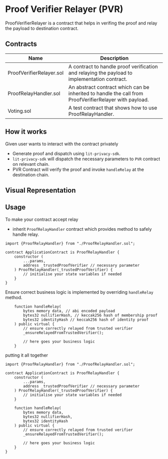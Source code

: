 # Proof Verifier Relayer (PVR)

ProofVerifierRelayer is a contract that helps in verifing the proof and relay the payload to destination contract.

## Contracts
| Name                     | Description                                                                                            |
|--------------------------|--------------------------------------------------------------------------------------------------------|
| ProofVerifierRelayer.sol | A contract to handle proof verification and relaying the payload to implementation contract.           |
| ProofRelayHandler.sol    | An abstract contract which can be inherited to handle the call from ProofVerifierRelayer with payload. |
| Voting.sol               | A test contract that shows how to use ProofRelayHandler.                                               |

## How it works
Given user wants to interact with the contract privately
- Generate proof and dispatch using `lit-privacy-sdk`.
- `lit-privacy-sdk` will dispatch the necessary parameters to `PVR` contract on relevant chain.
- PVR Contract will verify the proof and invoke `handleRelay` at the destination chain.

## Visual Representation


## Usage
To make your contract accept relay
- inherit `ProofRelayHandler` contract which provides method to safely handle relay. 
```solidity
import {ProofRelayHandler} from "./ProofRelayHandler.sol";

contract ApplicationContract is ProofRelayHandler {
    constructor (
        ...params, 
        address _trustedProofVerifier // necessary parameter
    ) ProofRelayHandler(_trustedProofVerifier) {
        // initialise your state variables if needed
    }
}
```
Ensure correct business logic is implemented by overriding `handleRelay` method.
```solidity
    function handleRelay(
        bytes memory data, // abi encoded payload
        bytes32 nullifierHash, // keccak256 hash of membership proof
        bytes32 identityHash // keccak256 hash of identity proof
    ) public virtual {
        // ensure correctly relayed from trusted verifier
        _ensureRelayedFromTrustedVerifier();

        // here goes your business logic
    }
```
putting it all together
```solidity
import {ProofRelayHandler} from "./ProofRelayHandler.sol";

contract ApplicationContract is ProofRelayHandler {
    constructor (
        ...params, 
        address _trustedProofVerifier // necessary parameter
    ) ProofRelayHandler(_trustedProofVerifier) {
        // initialise your state variables if needed
    }

    function handleRelay(
        bytes memory data,
        bytes32 nullifierHash,
        bytes32 identityHash
    ) public virtual {
        // ensure correctly relayed from trusted verifier
        _ensureRelayedFromTrustedVerifier();

        // here goes your business logic
    }
}
```
